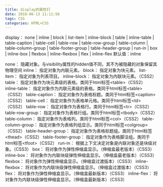 ```yaml
---
title: display的属性们
date: 2018-06-13 11:11:58
tags: CSS
categories: HTML+CSS
---
```

display： none | inline | block | list-item | inline-block | table | inline-table | table-caption | table-cell | table-row | table-row-group | table-column | table-column-group | table-footer-group | table-header-group | run-in | box | inline-box | flexbox | inline-flexbox | flex | inline-flex
默认值：inline

none： 隐藏对象。与visibility属性的hidden值不同，其不为被隐藏的对象保留其物理空间 
inline： 指定对象为内联元素。 
block： 指定对象为块元素。 
list-item： 指定对象为列表项目。 
inline-block： 指定对象为内联块元素。（CSS2） 
table： 指定对象作为块元素级的表格。类同于html标签&lt;table&gt;（CSS2） 
inline-table： 指定对象作为内联元素级的表格。类同于html标签&lt;table&gt;（CSS2） 
table-caption： 指定对象作为表格标题。类同于html标签&lt;caption&gt;（CSS2） 
table-cell： 指定对象作为表格单元格。类同于html标签&lt;td&gt;（CSS2） 
table-row： 指定对象作为表格行。类同于html标签&lt;tr&gt;（CSS2） 
table-row-group： 指定对象作为表格行组。类同于html标签&lt;tbody&gt;（CSS2） 
table-column： 指定对象作为表格列。类同于html标签&lt;col&gt;（CSS2） 
table-column-group： 指定对象作为表格列组显示。类同于html标签&lt;colgroup&gt;（CSS2） 
table-header-group： 指定对象作为表格标题组。类同于html标签&lt;thead&gt;（CSS2） 
table-footer-group： 指定对象作为表格脚注组。类同于html标签&lt;tfoot&gt;（CSS2） 
run-in： 根据上下文决定对象是内联对象还是块级对象。（CSS3） 
box： 将对象作为弹性伸缩盒显示。（伸缩盒最老版本）（CSS3） 
inline-box： 将对象作为内联块级弹性伸缩盒显示。（伸缩盒最老版本）（CSS3） 
flexbox： 将对象作为弹性伸缩盒显示。（伸缩盒过渡版本）（CSS3） 
inline-flexbox： 将对象作为内联块级弹性伸缩盒显示。（伸缩盒过渡版本）（CSS3） 
flex： 将对象作为弹性伸缩盒显示。（伸缩盒最新版本）（CSS3） 
inline-flex： 将对象作为内联块级弹性伸缩盒显示。（伸缩盒最新版本）（CSS3）